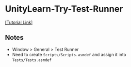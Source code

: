 # UnityLearn-Try-Test-Runner

[[Tutorial Link]](https://youtu.be/qCghhGLUa-Y)

## Notes

- Window > General > Test Runner
- Need to create `Scripts/Scripts.asmdef` and assign it into `Tests/Tests.asmdef`
